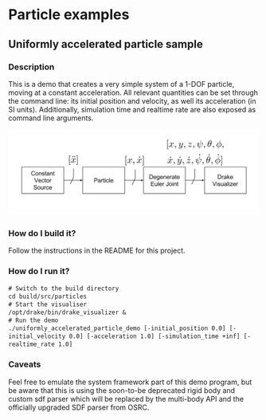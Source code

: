# Particle examples

## Uniformly accelerated particle sample

### Description

This is a demo that creates a very simple system of a 1-DOF particle, moving at a constant acceleration.
All relevant quantities can be set through the command line: its initial position and velocity, as
well its acceleration (in SI units). Additionally, simulation time and realtime rate are also exposed
as command line arguments.

![demo diagram](docs/uniformly_accelerated_particle_diagram.png)

### How do I build it?

Follow the instructions in the README for this project.

### How do I run it?

```
# Switch to the build directory
cd build/src/particles
# Start the visualiser
/opt/drake/bin/drake_visualizer &
# Run the demo
./uniformly_accelerated_particle_demo [-initial_position 0.0] [-initial_velocity 0.0] [-acceleration 1.0] [-simulation_time +inf] [-realtime_rate 1.0]
```

### Caveats

Feel free to emulate the system framework part of this demo program, but be aware that this is using the
soon-to-be deprecated rigid body and custom sdf parser which will be replaced by the multi-body API and
the officially upgraded SDF parser from OSRC.
